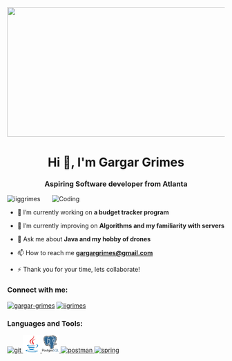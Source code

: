 <img src="https://user-images.githubusercontent.com/114870505/236068695-67f5d64a-5c88-4ea2-aefa-5fa7db5b929c.png" width="1000" height="300" />
  
<h1 align="center">Hi 👋, I'm Gargar Grimes</h1>
<h3 align="center">Aspiring Software developer from Atlanta</h3>
<img align="right" alt="Coding" width="400" src="https://media1.giphy.com/media/v1.Y2lkPTc5MGI3NjExNTExZmRmYmJmYjg2NGNkZmFjNTEyZjIyZjQ4YTc3MDY5MWFlNDg4ZiZlcD12MV9pbnRlcm5hbF9naWZzX2dpZklkJmN0PWc/tHXbr2tg48fqhwMcrx/giphy.gif">


<p align="left"> <img src="https://komarev.com/ghpvc/?username=iiggrimes&label=Profile%20views&color=0e75b6&style=flat" alt="iiggrimes" /> </p>

- 🔭 I’m currently working on **a budget tracker program**

- 🌱 I’m currently improving on **Algorithms and my familiarity with servers**

- 💬 Ask me about **Java and my hobby of drones**

- 📫 How to reach me **gargargrimes@gmail.com**

- ⚡ Thank you for your time, lets collaborate!

<h3 align="left">Connect with me:</h3>
<p align="left">
<a href="https://linkedin.com/in/gargar-grimes" target="blank"><img align="center" src="https://raw.githubusercontent.com/rahuldkjain/github-profile-readme-generator/master/src/images/icons/Social/linked-in-alt.svg" alt="gargar-grimes" height="30" width="40" /></a>
<a href="https://www.youtube.com/@iigrimes" target="blank"><img align="center" src="https://raw.githubusercontent.com/rahuldkjain/github-profile-readme-generator/master/src/images/icons/Social/youtube.svg" alt="iigrimes" height="30" width="40" /></a>
</p>

<h3 align="left">Languages and Tools:</h3>
<p align="left"> <a href="https://git-scm.com/" target="_blank" rel="noreferrer"> <img src="https://www.vectorlogo.zone/logos/git-scm/git-scm-icon.svg" alt="git" width="40" height="40"/> </a> <a href="https://www.java.com" target="_blank" rel="noreferrer"> <img src="https://raw.githubusercontent.com/devicons/devicon/master/icons/java/java-original.svg" alt="java" width="40" height="40"/> </a> <a href="https://www.postgresql.org" target="_blank" rel="noreferrer"> <img src="https://raw.githubusercontent.com/devicons/devicon/master/icons/postgresql/postgresql-original-wordmark.svg" alt="postgresql" width="40" height="40"/> </a> <a href="https://postman.com" target="_blank" rel="noreferrer"> <img src="https://www.vectorlogo.zone/logos/getpostman/getpostman-icon.svg" alt="postman" width="40" height="40"/> </a> <a href="https://spring.io/" target="_blank" rel="noreferrer"> <img src="https://www.vectorlogo.zone/logos/springio/springio-icon.svg" alt="spring" width="40" height="40"/> </a> </p>
